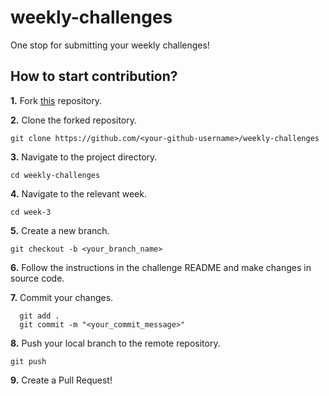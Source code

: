 # weekly-challenges
One stop for submitting your weekly challenges! 

## How to start contribution?

**1.** Fork [this](https://github.com/dscrait/weekly-challenges.git) repository.

**2.** Clone the forked repository.
```terminal
git clone https://github.com/<your-github-username>/weekly-challenges
```

**3.** Navigate to the project directory.
```terminal
cd weekly-challenges
```

**4.** Navigate to the relevant week.
```terminal
cd week-3
```

**5.** Create a new branch.
```terminal
git checkout -b <your_branch_name>
```

**6.** Follow the instructions in the challenge README and make changes in source code.

**7.** Commit your changes.

```terminal
  git add .
  git commit -m "<your_commit_message>"
```

**8.** Push your local branch to the remote repository.
```terminal
git push 
```

**9.** Create a Pull Request!